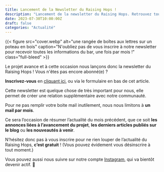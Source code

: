 ```yaml
---
title: Lancement de la Newsletter du Raising Hops !
description: "Lancement de la newsletter du Raising Hops. Retrouvez toute l’actualité du bar une fois par mois dans votre boite mail."
date: 2023-07-30T10:00:00Z
draft: false
categories: "Actualité"
---
```


{{< figure src="cover.webp" alt="une rangée de boîtes aux lettres sur un poteau en bois" caption="N'oubliez pas de vous inscrire à notre newsletter pour recevoir toutes les informations du bar, une fois par mois !" class="full-bleed" >}}

Le projet avance et à cette occasion nous lançons donc la newsletter du Raising Hops ! Vous n'êtes pas encore abonné(e) ? 

**Inscrivez-vous** en [cliquant ici](https://mailchi.mp/0eee819b567f/page-dinscription), ou via le formulaire en bas de cet article.

Cette newsletter est quelque chose de très important pour nous, elle permet de créer une relation supplémentaire avec notre communauté. 

Pour ne pas remplir votre boite mail inutilement, nous nous limitons à **un mail par mois**.

Ce sera l’occasion de résumer l’actualité du mois précédent, que ce soit **les annonces liées à l’avancement du projet**, **les derniers articles publiés sur le blog** ou **les nouveautés à venir**.

N’hésitez donc pas à vous inscrire pour ne rien louper de l’actualité du Raising Hops, **c’est gratuit** ! (Vous pouvez évidement vous désinscrire à tout moment.)

Vous pouvez aussi nous suivre sur notre compte [Instagram](https://instagram.com/raising.hops), qui va bientôt devenir actif. 👀